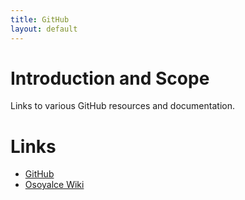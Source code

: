 ```yaml
---
title: GitHub
layout: default
---
```


# Introduction and Scope

Links to various GitHub resources and documentation.

# Links

* [GitHub](https://github.com/)
* [Osoyalce Wiki](https://github.com/NadimGhaznavi/kb/wiki)
